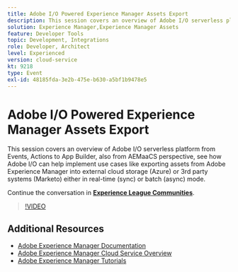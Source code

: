 ```yaml
---
title: Adobe I/O Powered Experience Manager Assets Export
description: This session covers an overview of Adobe I/O serverless platform from Events, Actions to App Builder, also from AEMaaCS perspective, see how Adobe I/O can help implement use cases like exporting assets from Adobe Experience Manager into external cloud storage (Azure) or 3rd party systems (Marketo) either in real-time (sync) or batch (async) mode.
solution: Experience Manager,Experience Manager Assets
feature: Developer Tools
topic: Development, Integrations
role: Developer, Architect
level: Experienced
version: cloud-service
kt: 9218
type: Event
exl-id: 48185fda-3e2b-475e-b630-a5bf1b9478e5
---
```

# Adobe I/O Powered Experience Manager Assets Export

This session covers an overview of Adobe I/O serverless platform from Events, Actions to App Builder, also from AEMaaCS perspective, see how Adobe I/O can help implement use cases like exporting assets from Adobe Experience Manager into external cloud storage (Azure) or 3rd party systems (Marketo) either in real-time (sync) or batch (async) mode.

Continue the conversation in **[Experience League Communities](https://adobe.ly/3mkDXo6)**.

>[!VIDEO](https://video.tv.adobe.com/v/337842/?quality=12&learn=on&hidetitle=true)

## Additional Resources

- [Adobe Experience Manager Documentation](https://experienceleague.adobe.com/docs/experience-manager-cloud-service.html)
- [Adobe Experience Manager Cloud Service Overview](https://experienceleague.adobe.com/docs/experience-manager-cloud-service/overview/home.html)
- [Adobe Experience Manager Tutorials](https://experienceleague.adobe.com/docs/experience-manager-tutorials.html)
